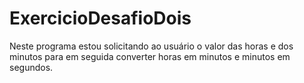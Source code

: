 # ExercicioDesafioDois
Neste programa estou solicitando ao usuário o valor das horas e dos minutos para em seguida converter horas em minutos e minutos em segundos.
